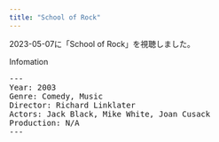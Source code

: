 ```yaml
---
title: "School of Rock"
---
```

2023-05-07に「School of Rock」を視聴しました。

Infomation
<pre>
---
Year: 2003
Genre: Comedy, Music
Director: Richard Linklater
Actors: Jack Black, Mike White, Joan Cusack
Production: N/A
---
</pre>